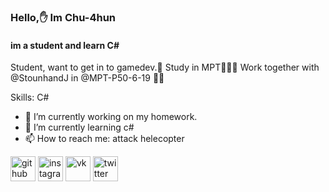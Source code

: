### Hello,✋ Im Chu-4hun
#### im a student and learn C#

Student, want to get in to gamedev.👾
Study in MPT👨‍👨‍👦
Work together with @StounhandJ in @MPT-P50-6-19 🐱‍👤

Skills: C#

- 🔭 I’m currently working on my homework. 
- 🌱 I’m currently learning c# 
- 📫 How to reach me: attack helecopter 


[<img src='https://cdn.jsdelivr.net/npm/simple-icons@3.0.1/icons/github.svg' alt='github' height='40'>](https://github.com/Chu-4hun)  [<img src='https://cdn.jsdelivr.net/npm/simple-icons@3.0.1/icons/instagram.svg' alt='instagram' height='40'>](https://www.instagram.com/chu_chun008/)  [<img src='https://cdn.jsdelivr.net/npm/simple-icons@3.0.1/icons/vk.svg' alt='vk' height='40'>](https://vk.com/dhlud)  [<img src='https://cdn.jsdelivr.net/npm/simple-icons@3.0.1/icons/twitter.svg' alt='twitter' height='40'>](https://twitter.com/Chu_4hun)  
